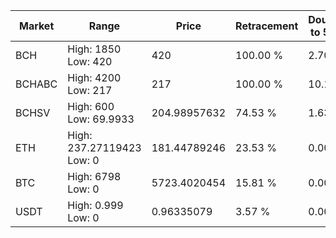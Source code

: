 | Market | Range | Price| Retracement | Doubles to 50% |
| --- | --- | --- | --- | --- |
| BCH | High: 1850<br />Low: 420 | 420 | 100.00 % | 2.70 |
| BCHABC | High: 4200<br />Low: 217 | 217 | 100.00 % | 10.18 |
| BCHSV | High: 600<br />Low: 69.9933 | 204.98957632 | 74.53 % | 1.63 |
| ETH | High: 237.27119423<br />Low: 0 | 181.44789246 | 23.53 % | 0.00 |
| BTC | High: 6798<br />Low: 0 | 5723.4020454 | 15.81 % | 0.00 |
| USDT | High: 0.999<br />Low: 0 | 0.96335079 | 3.57 % | 0.00 |
